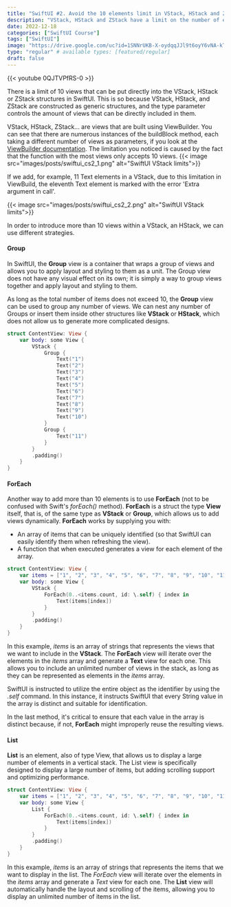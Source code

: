 ```yaml
---
title: "SwiftUI #2. Avoid the 10 elements limit in VStack, HStack and ZStack"
description: "VStack, HStack and ZStack have a limit on the number of elements they can contain: 10. Let's see how we can make these structures contain more than 10 elements."
date: 2022-12-18
categories: ["SwiftUI Course"]
tags: ["SwiftUI"]
image: "https://drive.google.com/uc?id=1SNNrUKB-X-oydqqJJl9t6oyY6vNA-kTV"
type: "regular" # available types: [featured/regular]
draft: false
---
```


{{< youtube 0QJTVPfRS-0 >}}

There is a limit of 10 views that can be put directly into the VStack, HStack or ZStack structures in SwiftUI. This is so because VStack, HStack, and ZStack are constructed as generic structures, and the type parameter controls the amount of views that can be directly included in them.

VStack, HStack, ZStack... are views that are built using ViewBuilder. You can see that there are numerous instances of the buildBlock method, each taking a different number of views as parameters, if you look at the [ViewBuilder documentation](https://developer.apple.com/documentation/swiftui/viewbuilder). The limitation you noticed is caused by the fact that the function with the most views only accepts 10 views.
{{< image src="images/posts/swiftui_cs2_1.png" alt="SwiftUI VStack limits">}}

If we add, for example, 11 Text elements in a VStack, due to this limitation  in ViewBuild, the eleventh Text element is marked with the error 'Extra argument in call'.

{{< image src="images/posts/swiftui_cs2_2.png" alt="SwiftUI VStack limits">}}

In order to introduce more than 10 views within a VStack, an HStack, we can use different strategies.


#### Group

In SwiftUI, the **Group** view is a container that wraps a group of views and allows you to apply layout and styling to them as a unit. The Group view does not have any visual effect on its own; it is simply a way to group views together and apply layout and styling to them.

As long as the total number of items does not exceed 10, the **Group** view can be used to group any number of views. We can nest any number of Groups or insert them inside other structures like **VStack** or **HStack**, which does not allow us to generate more complicated designs.

```swift
struct ContentView: View {
    var body: some View {
        VStack {
            Group {
                Text("1")
                Text("2")
                Text("3")
                Text("4")
                Text("5")
                Text("6")
                Text("7")
                Text("8")
                Text("9")
                Text("10")
            }
            Group {
                Text("11")
            }
        }
        .padding()
    }
}
```

#### ForEach

Another way to add more than 10 elements is to use **ForEach** (not to be confused with Swift's *forEach()* method). **ForEach** is a struct the type **View** itself, that is, of the same type as **VStack** or **Group**, which allows us to add views dynamically.
**ForEach** works by supplying you with:
* An array of items that can be uniquely identified (so that SwiftUI can easily identify them when refreshing the view).
* A function that when executed generates a view for each element of the array.
```swift
struct ContentView: View {
    var items = ["1", "2", "3", "4", "5", "6", "7", "8", "9", "10", "11"]
    var body: some View {
        VStack {
            ForEach(0..<items.count, id: \.self) { index in
                Text(items[index])
            }
        }
        .padding()
    }
}
```
In this example, *items* is an array of strings that represents the views that we want to include in the **VStack**. The **ForEach** view will iterate over the elements in the *items* array and generate a **Text** view for each one. This allows you to include an unlimited number of views in the stack, as long as they can be represented as elements in the *items* array.

SwiftUI is instructed to utilize the entire object as the identifier by using the *\.self* command. In this instance, it instructs SwiftUI that every String value in the array is distinct and suitable for identification.

In the last method, it's critical to ensure that each value in the array is distinct because, if not, **ForEach** might improperly reuse the resulting views.

#### List
**List** is an element, also of type View, that allows us to display a large number of elements in a vertical stack. The List view is specifically designed to display a large number of items, but adding scrolling support and optimizing performance.
```swift
struct ContentView: View {
    var items = ["1", "2", "3", "4", "5", "6", "7", "8", "9", "10", "11"]
    var body: some View {
        List {
            ForEach(0..<items.count, id: \.self) { index in
                Text(items[index])
            }
        }
        .padding()
    }
}
```

In this example, *items* is an array of strings that represents the items that we want to display in the list. The *ForEach* view will iterate over the elements in the *items* array and generate a *Text* view for each one. The **List** view will automatically handle the layout and scrolling of the items, allowing you to display an unlimited number of items in the list.
